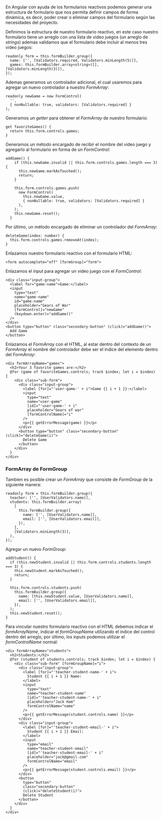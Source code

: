 En Angular con ayuda de los formularios reactivos podemos generar una estructura de formulario que nos permita definir campos de forma dinámica, es decir, poder crear o eliminar campos del formulario según las necesidades del proyecto.

Definimos la estructura de nuestro formulario reactivo, en este caso nuestro formulario tiene un arreglo con una lista de video juegos (un arreglo de *strings*) ademas validamos que el formulario debe incluir al menos tres video juegos:

```
readonly form = this.formBuilder.group({
  name: ['', [Validators.required, Validators.minLength(5)]],
  games: this.formBuilder.array<string>([], [Validators.minLength(3)]),
});
```

Ademas generamos un controlador adicional, el cual usaremos para agregar un nuevo controlador a nuestro *FormArray*:

```
readonly newGame = new FormControl(
  '', 
  { nonNullable: true, validators: [Validators.required] }
);
```

Generamos un *getter* para obtener el *FormArray* de nuestro formulario:

```
get favoriteGames() {
  return this.form.controls.games;
}
```

Generamos un método encargado de recibir el nombre del video juego y agregarlo al formulario en forma de un *FormControl*:

```
addGame() {
    if (this.newGame.invalid || this.form.controls.games.length === 3) {
      this.newGame.markAsTouched();
      return;
    }

    this.form.controls.games.push(
      new FormControl(
		this.newGame.value, 
		{ nonNullable: true, validators: [Validators.required] }
	  ),
    );
    this.newGame.reset();
  }
```

Por último, un método encargado de eliminar un controlador del *FormArray*:

```
deleteGame(index: number) {
  this.form.controls.games.removeAt(index);
}
```

Enlazamos nuestro formulario reactivo con el formulario HTML:

```
<form autocomplete="off" [formGroup]="form">
```

Enlazamos el *input* para agregar un video juego con el *FormControl*:

```
<div class="input-group">
  <label for="game-name">Game:</label>
  <input
    type="text"
    name="game-name"
    id="game-name"
    placeholder="Gears of War"
    [formControl]="newGame"
    (keydown.enter)="addGame()"
  />
</div>
<button type="button" class="secondary-button" (click)="addGame()">
  Add Game
</button>
```

Enlazamos el *FormArray* con el HTML, al estar dentro del contexto de un *FormArray* el nombre del controlador debe ser el indice del elemento dentro del *FormArray*:

```
<div formArrayName="games">
  <h2>Your 3 favorite games are:</h2>
  @for (game of favoriteGames.controls; track $index; let i = $index) {
    <div class="sub-form">
      <div class="input-group">
        <label [for]="'user-game-' + i">Game {{ i + 1 }}:</label>
        <input
          type="text"
          name="user-game"
          [id]="'user-game-' + i"
          placeholder="Gears of war"
          [formControlName]="i"
        />
        <p>{{ getErrorMessage(game) }}</p>
      </div>
      <button type="button" class="secondary-button" (click)="deleteGame(i)">
        Delete Game
      </button>
    </div>
  }
</div>
```
### FormArray de FormGroup

Tambien es posible crear un *FormArray* que consiste de *FormGroup* de la siguiente manera:

```
readonly form = this.formBuilder.group({
  teacher: ['', [UserValidators.name]],
  students: this.formBuilder.array(
    [
      this.formBuilder.group({
        name: ['', [UserValidators.name]],
        email: ['', [UserValidators.email]],
      }),
    ],
    [Validators.minLength(3)],
  ),
});
```

Agregar un nuevo *FormGroup*:

```
addStudent() {
  if (this.newStudent.invalid || this.form.controls.students.length === 3) {
    this.newStudent.markAsTouched();
    return;
  }

  this.form.controls.students.push(
    this.formBuilder.group({
      name: [this.newStudent.value, [UserValidators.name]],
      email: ['', [UserValidators.email]],
    }),
  );
  this.newStudent.reset();
}
```

Para vincular nuestro formulario reactivo con el HTML debemos indicar el *formArrayName*, indicar el *formGroupName* utilizando el indice del control dentro del arreglo, por último, los *inputs* podemos utilizar el *formControlName* normal:

```
<div formArrayName="students">
  <h2>Students:</h2>
  @for (student of students.controls; track $index; let i = $index) {
    <div class="sub-form" [formGroupName]="i">
      <div class="input-group">
        <label [for]="'teacher-student-name-' + i">
          Student {{ i + 1 }} Name:
        </label>
        <input
          type="text"
          name="teacher-student-name"
          [id]="'teacher-student-name-' + i"
          placeholder="Jack Ham"
          formControlName="name"
        />
        <p>{{ getErrorMessage(student.controls.name) }}</p>
      </div>
      <div class="input-group">
        <label [for]="'teacher-student-email-' + i">
          Student {{ i + 1 }} Email:
        </label>
        <input
          type="email"
          name="teacher-student-email"
          [id]="'teacher-student-email-' + i"
          placeholder="jack@gmail.com"
          formControlName="email"
        />
        <p>{{ getErrorMessage(student.controls.email) }}</p>
      </div>
      <button 
        type="button" 
        class="secondary-button" 
        (click)="deleteStudent(i)">
        Delete Student
      </button>
    </div>
  }
</div>
```